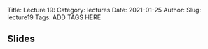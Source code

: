 Title: Lecture 19:
Category: lectures
Date: 2021-01-25
Author: 
Slug: lecture19
Tags: ADD TAGS HERE


## Slides
<!-- - [PDF | Lecture 1: Description]({attach}presentation/Lecture1_Data.pdf) -->